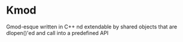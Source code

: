 # Kmod
Gmod-esque written in C++ nd extendable by shared objects that are dlopen()'ed and call into a predefined API
